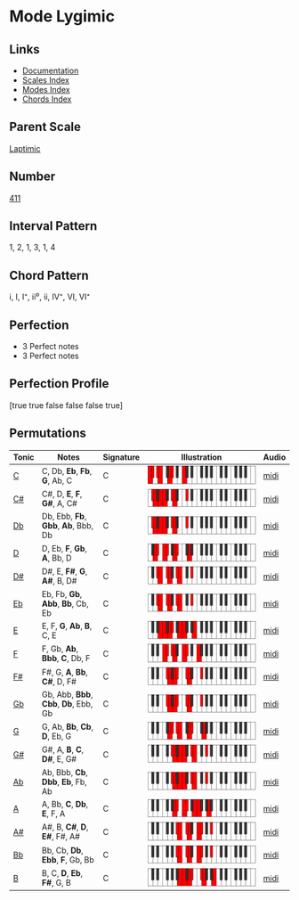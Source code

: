 # Mode Lygimic

## Links

- [Documentation](index.md)
- [Scales Index](Scales.md)
- [Modes Index](Modes.md)
- [Chords Index](Chords.md)

## Parent Scale

[Laptimic](ScaleLaptimic.md)

## Number

[411](https://ianring.com/musictheory/scales/411)

## Interval Pattern

1, 2, 1, 3, 1, 4

## Chord Pattern

i, I, I⁺, ii⁰, ii, IV⁺, VI, VI⁺

## Perfection

- 3 Perfect notes
- 3 Perfect notes

## Perfection Profile

[true true false false false true]

## Permutations

| Tonic | Notes | Signature | Illustration | Audio |
|-------|-------|-----------|--------------|-------|
| [C](ModeCNaturalLygimic.md) | C, Db, **Eb**, **Fb**, **G**, Ab, C | C | ![CNaturalLygimic](ModeCNaturalLygimic.png) | [midi](https://github.com/edipermadi/music/blob/main/docs/ModeCNaturalLygimic.mid?raw=true) |
| [C#](ModeCSharpLygimic.md) | C#, D, **E**, **F**, **G#**, A, C# | C | ![CSharpLygimic](ModeCSharpLygimic.png) | [midi](https://github.com/edipermadi/music/blob/main/docs/ModeCSharpLygimic.mid?raw=true) |
| [Db](ModeDFlatLygimic.md) | Db, Ebb, **Fb**, **Gbb**, **Ab**, Bbb, Db | C | ![DFlatLygimic](ModeDFlatLygimic.png) | [midi](https://github.com/edipermadi/music/blob/main/docs/ModeDFlatLygimic.mid?raw=true) |
| [D](ModeDNaturalLygimic.md) | D, Eb, **F**, **Gb**, **A**, Bb, D | C | ![DNaturalLygimic](ModeDNaturalLygimic.png) | [midi](https://github.com/edipermadi/music/blob/main/docs/ModeDNaturalLygimic.mid?raw=true) |
| [D#](ModeDSharpLygimic.md) | D#, E, **F#**, **G**, **A#**, B, D# | C | ![DSharpLygimic](ModeDSharpLygimic.png) | [midi](https://github.com/edipermadi/music/blob/main/docs/ModeDSharpLygimic.mid?raw=true) |
| [Eb](ModeEFlatLygimic.md) | Eb, Fb, **Gb**, **Abb**, **Bb**, Cb, Eb | C | ![EFlatLygimic](ModeEFlatLygimic.png) | [midi](https://github.com/edipermadi/music/blob/main/docs/ModeEFlatLygimic.mid?raw=true) |
| [E](ModeENaturalLygimic.md) | E, F, **G**, **Ab**, **B**, C, E | C | ![ENaturalLygimic](ModeENaturalLygimic.png) | [midi](https://github.com/edipermadi/music/blob/main/docs/ModeENaturalLygimic.mid?raw=true) |
| [F](ModeFNaturalLygimic.md) | F, Gb, **Ab**, **Bbb**, **C**, Db, F | C | ![FNaturalLygimic](ModeFNaturalLygimic.png) | [midi](https://github.com/edipermadi/music/blob/main/docs/ModeFNaturalLygimic.mid?raw=true) |
| [F#](ModeFSharpLygimic.md) | F#, G, **A**, **Bb**, **C#**, D, F# | C | ![FSharpLygimic](ModeFSharpLygimic.png) | [midi](https://github.com/edipermadi/music/blob/main/docs/ModeFSharpLygimic.mid?raw=true) |
| [Gb](ModeGFlatLygimic.md) | Gb, Abb, **Bbb**, **Cbb**, **Db**, Ebb, Gb | C | ![GFlatLygimic](ModeGFlatLygimic.png) | [midi](https://github.com/edipermadi/music/blob/main/docs/ModeGFlatLygimic.mid?raw=true) |
| [G](ModeGNaturalLygimic.md) | G, Ab, **Bb**, **Cb**, **D**, Eb, G | C | ![GNaturalLygimic](ModeGNaturalLygimic.png) | [midi](https://github.com/edipermadi/music/blob/main/docs/ModeGNaturalLygimic.mid?raw=true) |
| [G#](ModeGSharpLygimic.md) | G#, A, **B**, **C**, **D#**, E, G# | C | ![GSharpLygimic](ModeGSharpLygimic.png) | [midi](https://github.com/edipermadi/music/blob/main/docs/ModeGSharpLygimic.mid?raw=true) |
| [Ab](ModeAFlatLygimic.md) | Ab, Bbb, **Cb**, **Dbb**, **Eb**, Fb, Ab | C | ![AFlatLygimic](ModeAFlatLygimic.png) | [midi](https://github.com/edipermadi/music/blob/main/docs/ModeAFlatLygimic.mid?raw=true) |
| [A](ModeANaturalLygimic.md) | A, Bb, **C**, **Db**, **E**, F, A | C | ![ANaturalLygimic](ModeANaturalLygimic.png) | [midi](https://github.com/edipermadi/music/blob/main/docs/ModeANaturalLygimic.mid?raw=true) |
| [A#](ModeASharpLygimic.md) | A#, B, **C#**, **D**, **E#**, F#, A# | C | ![ASharpLygimic](ModeASharpLygimic.png) | [midi](https://github.com/edipermadi/music/blob/main/docs/ModeASharpLygimic.mid?raw=true) |
| [Bb](ModeBFlatLygimic.md) | Bb, Cb, **Db**, **Ebb**, **F**, Gb, Bb | C | ![BFlatLygimic](ModeBFlatLygimic.png) | [midi](https://github.com/edipermadi/music/blob/main/docs/ModeBFlatLygimic.mid?raw=true) |
| [B](ModeBNaturalLygimic.md) | B, C, **D**, **Eb**, **F#**, G, B | C | ![BNaturalLygimic](ModeBNaturalLygimic.png) | [midi](https://github.com/edipermadi/music/blob/main/docs/ModeBNaturalLygimic.mid?raw=true) |
